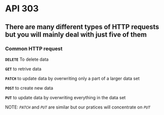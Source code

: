 # API 303

## There are many different types of HTTP requests but you will mainly deal with just five of them

### Common HTTP request

**`DELETE`**
To delete data

**`GET`**
to retrive data

**`PATCH`**
to update data by overwriting only a part of a larger data set

**`POST`**
to create new data

**`PUT`**
to update data by overwriting everything in the data set

NOTE: _`PATCH`_ and _`PUT`_ are similar but our pratices will concentrate on _`PUT`_
